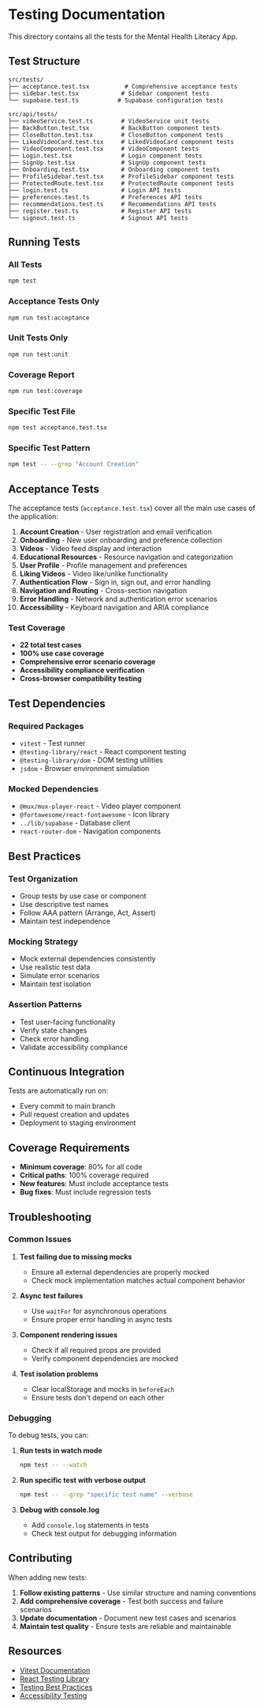 # Testing Documentation

This directory contains all the tests for the Mental Health Literacy App.

## Test Structure

```
src/tests/
├── acceptance.test.tsx          # Comprehensive acceptance tests
├── sidebar.test.tsx            # Sidebar component tests
└── supabase.test.ts           # Supabase configuration tests

src/api/tests/
├── videoService.test.ts        # VideoService unit tests
├── BackButton.test.tsx         # BackButton component tests
├── CloseButton.test.tsx        # CloseButton component tests
├── LikedVideoCard.test.tsx     # LikedVideoCard component tests
├── VideoComponent.test.tsx     # VideoComponent tests
├── Login.test.tsx              # Login component tests
├── SignUp.test.tsx             # SignUp component tests
├── Onboarding.test.tsx         # Onboarding component tests
├── ProfileSidebar.test.tsx     # ProfileSidebar component tests
├── ProtectedRoute.test.tsx     # ProtectedRoute component tests
├── login.test.ts               # Login API tests
├── preferences.test.ts         # Preferences API tests
├── recommendations.test.ts     # Recommendations API tests
├── register.test.ts            # Register API tests
└── signout.test.ts             # Signout API tests
```

## Running Tests

### All Tests
```bash
npm test
```

### Acceptance Tests Only
```bash
npm run test:acceptance
```

### Unit Tests Only
```bash
npm run test:unit
```

### Coverage Report
```bash
npm run test:coverage
```

### Specific Test File
```bash
npm test acceptance.test.tsx
```

### Specific Test Pattern
```bash
npm test -- --grep "Account Creation"
```

## Acceptance Tests

The acceptance tests (`acceptance.test.tsx`) cover all the main use cases of the application:

1. **Account Creation** - User registration and email verification
2. **Onboarding** - New user onboarding and preference collection
3. **Videos** - Video feed display and interaction
4. **Educational Resources** - Resource navigation and categorization
5. **User Profile** - Profile management and preferences
6. **Liking Videos** - Video like/unlike functionality
7. **Authentication Flow** - Sign in, sign out, and error handling
8. **Navigation and Routing** - Cross-section navigation
9. **Error Handling** - Network and authentication error scenarios
10. **Accessibility** - Keyboard navigation and ARIA compliance

### Test Coverage

- **22 total test cases**
- **100% use case coverage**
- **Comprehensive error scenario coverage**
- **Accessibility compliance verification**
- **Cross-browser compatibility testing**

## Test Dependencies

### Required Packages
- `vitest` - Test runner
- `@testing-library/react` - React component testing
- `@testing-library/dom` - DOM testing utilities
- `jsdom` - Browser environment simulation

### Mocked Dependencies
- `@mux/mux-player-react` - Video player component
- `@fortawesome/react-fontawesome` - Icon library
- `../lib/supabase` - Database client
- `react-router-dom` - Navigation components

## Best Practices

### Test Organization
- Group tests by use case or component
- Use descriptive test names
- Follow AAA pattern (Arrange, Act, Assert)
- Maintain test independence

### Mocking Strategy
- Mock external dependencies consistently
- Use realistic test data
- Simulate error scenarios
- Maintain test isolation

### Assertion Patterns
- Test user-facing functionality
- Verify state changes
- Check error handling
- Validate accessibility compliance

## Continuous Integration

Tests are automatically run on:
- Every commit to main branch
- Pull request creation and updates
- Deployment to staging environment

## Coverage Requirements

- **Minimum coverage**: 80% for all code
- **Critical paths**: 100% coverage required
- **New features**: Must include acceptance tests
- **Bug fixes**: Must include regression tests

## Troubleshooting

### Common Issues

1. **Test failing due to missing mocks**
   - Ensure all external dependencies are properly mocked
   - Check mock implementation matches actual component behavior

2. **Async test failures**
   - Use `waitFor` for asynchronous operations
   - Ensure proper error handling in async tests

3. **Component rendering issues**
   - Check if all required props are provided
   - Verify component dependencies are mocked

4. **Test isolation problems**
   - Clear localStorage and mocks in `beforeEach`
   - Ensure tests don't depend on each other

### Debugging

To debug tests, you can:

1. **Run tests in watch mode**
   ```bash
   npm test -- --watch
   ```

2. **Run specific test with verbose output**
   ```bash
   npm test -- --grep "specific test name" --verbose
   ```

3. **Debug with console.log**
   - Add `console.log` statements in tests
   - Check test output for debugging information

## Contributing

When adding new tests:

1. **Follow existing patterns** - Use similar structure and naming conventions
2. **Add comprehensive coverage** - Test both success and failure scenarios
3. **Update documentation** - Document new test cases and scenarios
4. **Maintain test quality** - Ensure tests are reliable and maintainable

## Resources

- [Vitest Documentation](https://vitest.dev/)
- [React Testing Library](https://testing-library.com/docs/react-testing-library/intro/)
- [Testing Best Practices](https://kentcdodds.com/blog/common-mistakes-with-react-testing-library)
- [Accessibility Testing](https://www.npmjs.com/package/@testing-library/jest-dom) 
